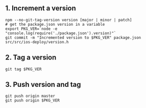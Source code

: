 ## 1. Increment a version

```
npm --no-git-tag-version version [major | minor | patch]
# get the package.json version in a variable
export PKG_VER=`node -e "console.log(require('./package.json').version)"`
git commit -m "Incremented version to $PKG_VER" package.json src/src/ios-deploy/version.h
```

## 2. Tag a version

```
git tag $PKG_VER
```

## 3. Push version and tag

```
git push origin master
git push origin $PKG_VER
```